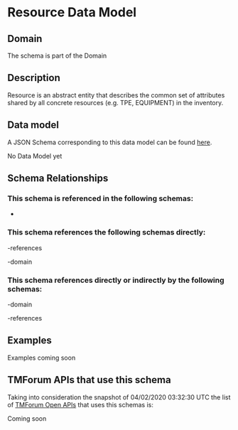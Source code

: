 # Resource Data Model

## Domain

The  schema is part of the  Domain

## Description

Resource is an abstract entity that describes the common set of attributes shared by all concrete resources (e.g. TPE, EQUIPMENT) in the inventory.

## Data model

A JSON Schema corresponding to this data model can be found
[here](https://github.com/tmforum-rand/schemas/blob/candidates/Resource/Resource.schema.json).

No Data Model yet

## Schema Relationships

### This schema is referenced in the following schemas:

-

### This schema references the following schemas directly:

-references

-domain

### This schema references directly or indirectly by the following schemas:

-domain

-references



## Examples

Examples coming soon

## TMForum APIs that use this schema

Taking into consideration the snapshot of 04/02/2020 03:32:30 UTC the list of [TMForum Open APIs](https://www.tmforum.org/open-apis/) that uses this schemas is:

Coming soon